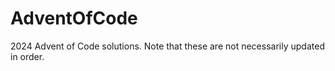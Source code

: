 # AdventOfCode

2024 Advent of Code solutions. Note that these are not necessarily updated in order.
